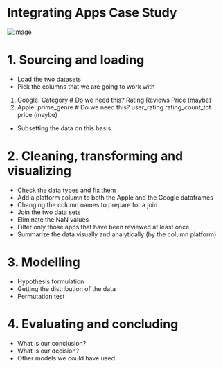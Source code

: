 # Integrating Apps Case Study

![image](https://user-images.githubusercontent.com/86930309/222280033-f03e2a62-1024-4319-a972-ac927201e676.png)

# 1. Sourcing and loading

- Load the two datasets
- Pick the columns that we are going to work with
1. Google:
Category # Do we need this?
Rating
Reviews
Price (maybe)
2. Apple:
prime_genre # Do we need this?
user_rating
rating_count_tot
price (maybe)

- Subsetting the data on this basis

# 2. Cleaning, transforming and visualizing

- Check the data types and fix them
- Add a platform column to both the Apple and the Google dataframes
- Changing the column names to prepare for a join
- Join the two data sets
- Eliminate the NaN values
- Filter only those apps that have been reviewed at least once
- Summarize the data visually and analytically (by the column platform)

# 3. Modelling

- Hypothesis formulation
- Getting the distribution of the data
- Permutation test

# 4. Evaluating and concluding

- What is our conclusion?
- What is our decision?
- Other models we could have used.
